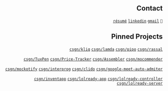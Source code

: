 <div align="right">

## Contact
[```résumé```](https://csgn.notion.site/Sergen-epo-lu-ad935aae28b44eefa8a79bde0d575c3f)
[```linkedin```](https://www.linkedin.com/in/sergencepoglu/)
[```gmail```](mailto:dev.csgn@gmail.com)
``` 🤙 ```

## Pinned Projects
[`csgn/kliq`](https://github.com/csgn/kliq) 
[`csgn/lamda`](https://github.com/csgn/lamda) 
[`csgn/pipo`](https://github.com/csgn/pipo) 
[`csgn/rassal`](https://github.com/csgn/rassal)

[`csgn/TuxPen`](https://github.com/csgn/TuxPen)
[`csgn/Price-Tracker`](https://github.com/csgn/Price-Tracker) 
[`csgn/Assembler`](https://github.com/csgn/Assembler)
[`csgn/mocommender`](https://github.com/csgn/mocommender)

[`csgn/mockotify`](https://github.com/csgn/mockotify) 
[`csgn/interprog`](https://github.com/csgn/interprog) 
[`csgn/clido`](https://github.com/csgn/clido) 
[`csgn/google-meet-auto-admiter`](https://github.com/csgn/google-meet-auto-admiter)

[`csgn/inventapp`](https://github.com/csgn/inventapp) 
[`csgn/lolready-app`](https://github.com/lolready/lolready-app) 
[`csgn/lolready-controller`](https://github.com/lolready/lolready-controller) 
[`csgn/lolready-server`](https://github.com/lolready/lolready-server)
